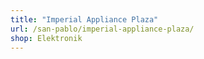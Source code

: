 ```yaml
---
title: "Imperial Appliance Plaza"
url: /san-pablo/imperial-appliance-plaza/
shop: Elektronik
---
```


